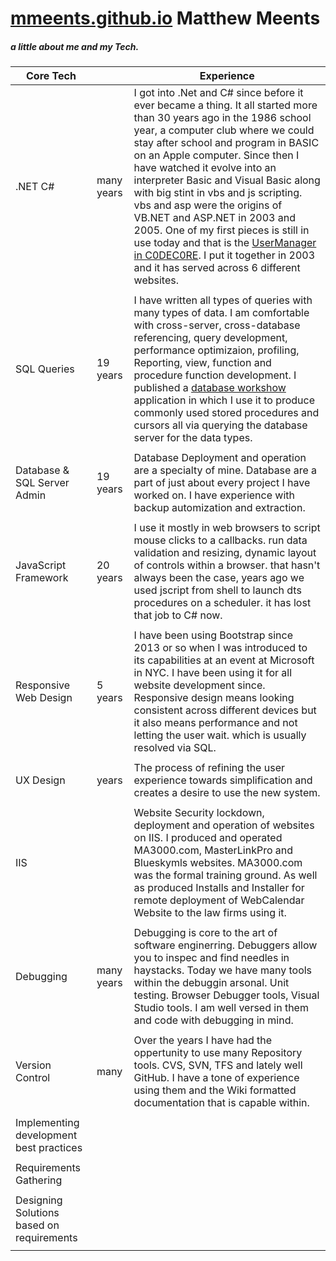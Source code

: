 # [mmeents.github.io](https://mmeents.github.io/default.html) Matthew Meents
##### a little about me and my Tech.
| Core Tech |  |  Experience|
| --- | --- | --- |
|.NET C# | many years | I got into .Net and C# since before it ever became a thing.  It all started more than 30 years ago in the 1986 school year, a computer club where we could stay after school and program in BASIC on an Apple computer.  Since then I have watched it evolve into an interpreter Basic and Visual Basic along with big stint in vbs and js scripting.  vbs and asp were the origins of VB.NET and ASP.NET in 2003 and 2005.  One of my first pieces is still in use today and that is the [UserManager in C0DEC0RE](https://github.com/mmeents/DataMattei/blob/master/C0DEC0RE/MMWebSiteUsers.cs).  I put it together in 2003 and it has served across 6 different websites. | 
| | | | 
|SQL Queries | 19 years | I have written all types of queries with many types of data.  I am comfortable with cross-server, cross-database referencing, query development, performance optimizaion, profiling, Reporting, view, function and procedure function development. I published a [database workshow](https://github.com/mmeents/DataMattei/tree/master/dbWorkshopDemo) application in which I use it to produce commonly used stored procedures and cursors all via querying the database server for the data types.  | 
| | | |
|Database & SQL Server Admin| 19 years |Database Deployment and operation are a specialty of mine.  Database are a part of just about every project I have worked on.  I have experience with backup automization and extraction. | 
| | | | 
|JavaScript Framework | 20 years | I use it mostly in web browsers to script mouse clicks to a callbacks. run data validation and resizing, dynamic layout of controls within a browser.  that hasn't always been the case, years ago we used jscript from shell to launch dts procedures on a scheduler.  it has lost that job to C# now.  | 
| | | | 
|Responsive Web Design | 5 years | I have been using Bootstrap since 2013 or so when I was introduced to its capabilities at an event at Microsoft in NYC.  I have been using it for all website development since.  Responsive design means looking consistent across different devices but it also means performance and not letting the user wait. which is usually resolved via SQL.    | 
| | | | 
|UX Design| years | The process of refining the user experience towards simplification and creates a desire to use the new system.   | 
| | | | 
|IIS | |Website Security lockdown, deployment and operation of websites on IIS.  I produced and operated MA3000.com, MasterLinkPro and Blueskymls websites.  MA3000.com was the formal training ground.  As well as produced Installs and Installer for remote deployment of WebCalendar Website to the law firms using it. | 
| | | | 
|Debugging | many years |Debugging is core to the art of software enginerring.  Debuggers allow you to inspec and find needles in haystacks.  Today we have many tools within the debuggin arsonal.  Unit testing. Browser Debugger tools, Visual Studio tools.  I am well versed in them and code with debugging in mind.      | 
| | | | 
|Version Control| many | Over the years I have had the oppertunity to use many Repository tools. CVS, SVN, TFS and lately well GitHub.  I have a tone of experience using them and the Wiki formatted documentation that is capable within.   | 
| | | | 
|Implementing development best practices| | | 
| | | | 
|Requirements Gathering | | | 
| | | |
|Designing Solutions based on requirements |  | | 
| | | | 


